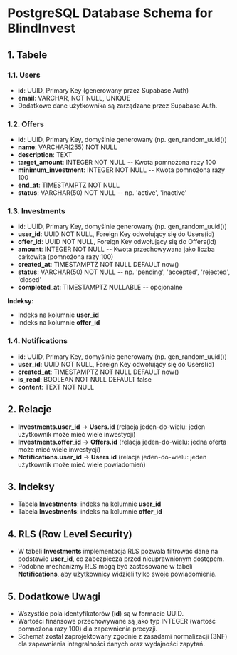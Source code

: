 # PostgreSQL Database Schema for BlindInvest

## 1. Tabele

### 1.1. Users

- **id**: UUID, Primary Key (generowany przez Supabase Auth)
- **email**: VARCHAR, NOT NULL, UNIQUE
- Dodatkowe dane użytkownika są zarządzane przez Supabase Auth.

### 1.2. Offers

- **id**: UUID, Primary Key, domyślnie generowany (np. gen_random_uuid())
- **name**: VARCHAR(255) NOT NULL
- **description**: TEXT
- **target_amount**: INTEGER NOT NULL -- Kwota pomnożona razy 100
- **minimum_investment**: INTEGER NOT NULL -- Kwota pomnożona razy 100
- **end_at**: TIMESTAMPTZ NOT NULL
- **status**: VARCHAR(50) NOT NULL -- np. 'active', 'inactive'

### 1.3. Investments

- **id**: UUID, Primary Key, domyślnie generowany (np. gen_random_uuid())
- **user_id**: UUID NOT NULL, Foreign Key odwołujący się do Users(id)
- **offer_id**: UUID NOT NULL, Foreign Key odwołujący się do Offers(id)
- **amount**: INTEGER NOT NULL -- Kwota przechowywana jako liczba całkowita (pomnożona razy 100)
- **created_at**: TIMESTAMPTZ NOT NULL DEFAULT now()
- **status**: VARCHAR(50) NOT NULL -- np. 'pending', 'accepted', 'rejected', 'closed'
- **completed_at**: TIMESTAMPTZ NULLABLE -- opcjonalne

**Indeksy:**

- Indeks na kolumnie **user_id**
- Indeks na kolumnie **offer_id**

### 1.4. Notifications

- **id**: UUID, Primary Key, domyślnie generowany (np. gen_random_uuid())
- **user_id**: UUID NOT NULL, Foreign Key odwołujący się do Users(id)
- **created_at**: TIMESTAMPTZ NOT NULL DEFAULT now()
- **is_read**: BOOLEAN NOT NULL DEFAULT false
- **content**: TEXT NOT NULL

## 2. Relacje

- **Investments.user_id** → **Users.id** (relacja jeden-do-wielu: jeden użytkownik może mieć wiele inwestycji)
- **Investments.offer_id** → **Offers.id** (relacja jeden-do-wielu: jedna oferta może mieć wiele inwestycji)
- **Notifications.user_id** → **Users.id** (relacja jeden-do-wielu: jeden użytkownik może mieć wiele powiadomień)

## 3. Indeksy

- Tabela **Investments**: indeks na kolumnie **user_id**
- Tabela **Investments**: indeks na kolumnie **offer_id**

## 4. RLS (Row Level Security)

- W tabeli **Investments** implementacja RLS pozwala filtrować dane na podstawie **user_id**, co zabezpiecza przed nieuprawnionym dostępem.
- Podobne mechanizmy RLS mogą być zastosowane w tabeli **Notifications**, aby użytkownicy widzieli tylko swoje powiadomienia.

## 5. Dodatkowe Uwagi

- Wszystkie pola identyfikatorów (**id**) są w formacie UUID.
- Wartości finansowe przechowywane są jako typ INTEGER (wartość pomnożona razy 100) dla zapewnienia precyzji.
- Schemat został zaprojektowany zgodnie z zasadami normalizacji (3NF) dla zapewnienia integralności danych oraz wydajności zapytań.
